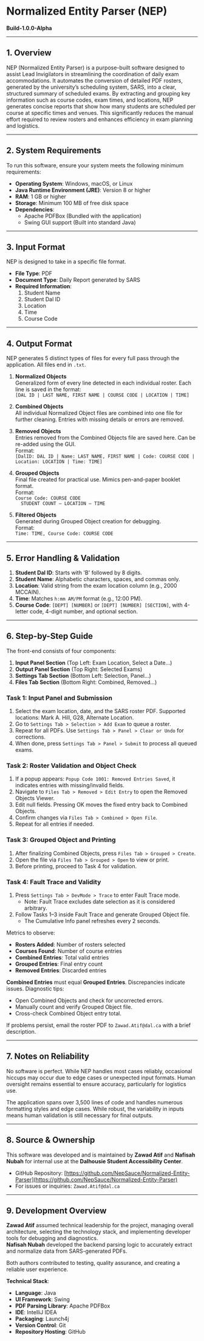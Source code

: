 # Normalized Entity Parser (NEP)

**Build-1.0.0-Alpha**

---

## 1. Overview

NEP (Normalized Entity Parser) is a purpose-built software designed to assist Lead Invigilators in streamlining the coordination of daily exam accommodations. It automates the conversion of detailed PDF rosters, generated by the university’s scheduling system, SARS, into a clear, structured summary of scheduled exams. By extracting and grouping key information such as course codes, exam times, and locations, NEP generates concise reports that show how many students are scheduled per course at specific times and venues. This significantly reduces the manual effort required to review rosters and enhances efficiency in exam planning and logistics.

---

## 2. System Requirements

To run this software, ensure your system meets the following minimum requirements:

- **Operating System**: Windows, macOS, or Linux  
- **Java Runtime Environment (JRE)**: Version 8 or higher  
- **RAM**: 1 GB or higher  
- **Storage**: Minimum 100 MB of free disk space  
- **Dependencies**:  
  - Apache PDFBox (Bundled with the application)  
  - Swing GUI support (Built into standard Java)  

---

## 3. Input Format

NEP is designed to take in a specific file format.

- **File Type**: PDF  
- **Document Type**: Daily Report generated by SARS  
- **Required Information**:
  1. Student Name  
  2. Student Dal ID  
  3. Location  
  4. Time  
  5. Course Code  

---

## 4. Output Format

NEP generates 5 distinct types of files for every full pass through the application. All files end in `.txt`.

1. **Normalized Objects**  
   Generalized form of every line detected in each individual roster. Each line is saved in the format:  
   `[DAL ID | LAST NAME, FIRST NAME | COURSE CODE | LOCATION | TIME]`

2. **Combined Objects**  
   All individual Normalized Object files are combined into one file for further cleaning. Entries with missing details or errors are removed.

3. **Removed Objects**  
   Entries removed from the Combined Objects file are saved here. Can be re-added using the GUI.  
   Format:  
   `[DalID: DAL ID | Name: LAST NAME, FIRST NAME | Code: COURSE CODE | Location: LOCATION | Time: TIME]`

4. **Grouped Objects**  
   Final file created for practical use. Mimics pen-and-paper booklet format.  
   Format:  
   `Course Code: COURSE CODE`  
   `  STUDENT COUNT – LOCATION – TIME`

5. **Filtered Objects**  
   Generated during Grouped Object creation for debugging.  
   Format:  
   `Time: TIME, Course Code: COURSE CODE`

---

## 5. Error Handling & Validation

1. **Student Dal ID**: Starts with 'B' followed by 8 digits.  
2. **Student Name**: Alphabetic characters, spaces, and commas only.  
3. **Location**: Valid string from the exam location column (e.g., 2000 MCCAIN).  
4. **Time**: Matches `h:mm AM/PM` format (e.g., 12:00 PM).  
5. **Course Code**: `[DEPT] [NUMBER]` or `[DEPT] [NUMBER] [SECTION]`, with 4-letter code, 4-digit number, and optional section.

---

## 6. Step-by-Step Guide

The front-end consists of four components:

1. **Input Panel Section** (Top Left: Exam Location, Select a Date…)  
2. **Output Panel Section** (Top Right: Selected Exams)  
3. **Settings Tab Section** (Bottom Left: Selection, Panel…)  
4. **Files Tab Section** (Bottom Right: Combined, Removed…)

### Task 1: Input Panel and Submission

1. Select the exam location, date, and the SARS roster PDF. Supported locations: Mark A. Hill, G28, Alternate Location.  
2. Go to `Settings Tab > Selection > Add Exam` to queue a roster.  
3. Repeat for all PDFs. Use `Settings Tab > Panel > Clear or Undo` for corrections.  
4. When done, press `Settings Tab > Panel > Submit` to process all queued exams.

### Task 2: Roster Validation and Object Check

1. If a popup appears: `Popup Code 1001: Removed Entries Saved`, it indicates entries with missing/invalid fields.  
2. Navigate to `Files Tab > Removed > Edit Entry` to open the Removed Objects Viewer.  
3. Edit null fields. Pressing OK moves the fixed entry back to Combined Objects.  
4. Confirm changes via `Files Tab > Combined > Open File`.  
5. Repeat for all entries if needed.

### Task 3: Grouped Object and Printing

1. After finalizing Combined Objects, press `Files Tab > Grouped > Create`.  
2. Open the file via `Files Tab > Grouped > Open` to view or print.  
3. Before printing, proceed to Task 4 for validation.

### Task 4: Fault Trace and Validity

1. Press `Settings Tab > DevMode > Trace` to enter Fault Trace mode.  
   - Note: Fault Trace excludes date selection as it is considered arbitrary.  
2. Follow Tasks 1–3 inside Fault Trace and generate Grouped Object file.  
   - The Cumulative Info panel refreshes every 2 seconds.

Metrics to observe:

- **Rosters Added**: Number of rosters selected  
- **Courses Found**: Number of course entries  
- **Combined Entries**: Total valid entries  
- **Grouped Entries**: Final entry count  
- **Removed Entries**: Discarded entries

**Combined Entries** must equal **Grouped Entries**. Discrepancies indicate issues. Diagnostic tips:

- Open Combined Objects and check for uncorrected errors.  
- Manually count and verify Grouped Object file.  
- Cross-check Combined Object entry total.  

If problems persist, email the roster PDF to `Zawad.Atif@dal.ca` with a brief description.

---

## 7. Notes on Reliability

No software is perfect. While NEP handles most cases reliably, occasional hiccups may occur due to edge cases or unexpected input formats. Human oversight remains essential to ensure accuracy, particularly for logistics use.

The application spans over 3,500 lines of code and handles numerous formatting styles and edge cases. While robust, the variability in inputs means human validation is still necessary for final outputs.

---

## 8. Source & Ownership

This software was developed and is maintained by **Zawad Atif** and **Nafisah Nubah** for internal use at the **Dalhousie Student Accessibility Center**.

- GitHub Repository: [https://github.com/NepSauce/Normalized-Entity-Parser](https://github.com/NepSauce/Normalized-Entity-Parser)  
- For issues or inquiries: `Zawad.Atif@dal.ca`

---

## 9. Development Overview

**Zawad Atif** assumed technical leadership for the project, managing overall architecture, selecting the technology stack, and implementing developer tools for debugging and diagnostics.  
**Nafisah Nubah** developed the backend parsing logic to accurately extract and normalize data from SARS-generated PDFs.

Both authors contributed to testing, quality assurance, and creating a reliable user experience.

**Technical Stack**:

- **Language**: Java  
- **UI Framework**: Swing  
- **PDF Parsing Library**: Apache PDFBox  
- **IDE**: IntelliJ IDEA  
- **Packaging**: Launch4j  
- **Version Control**: Git  
- **Repository Hosting**: GitHub
